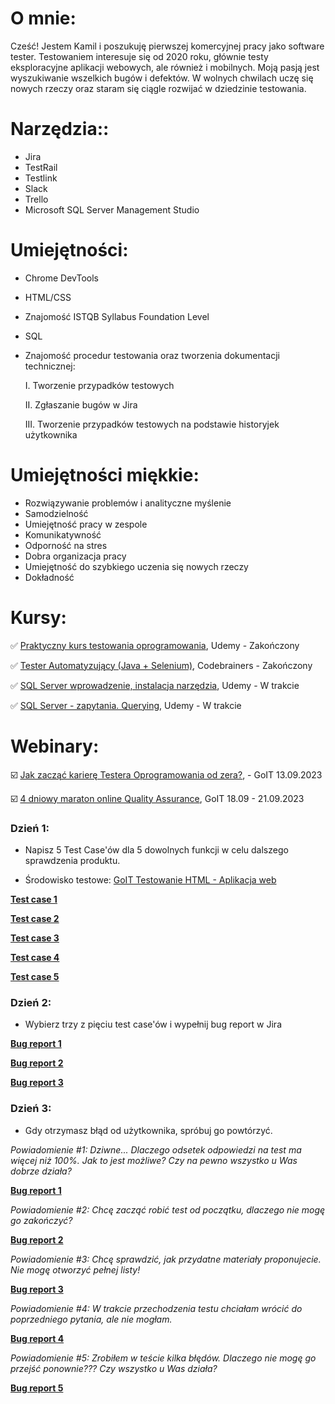 # <a name="o mnie">O mnie:</a>

Cześć! Jestem Kamil i poszukuję pierwszej komercyjnej pracy jako software tester. Testowaniem interesuje się od 2020 roku, głównie testy eksploracyjne aplikacji webowych, ale również i mobilnych. Moją pasją jest wyszukiwanie wszelkich bugów i defektów. W wolnych chwilach uczę się nowych rzeczy oraz staram się ciągle rozwijać w dziedzinie testowania.

# <a name="narzędzia">Narzędzia:</a>:

- Jira
- TestRail
- Testlink
- Slack
- Trello
- Microsoft SQL Server Management Studio

# <a name="umiejętności">Umiejętności:</a>

- Chrome DevTools
- HTML/CSS
- Znajomość ISTQB Syllabus Foundation Level
- SQL
- Znajomość procedur testowania oraz tworzenia dokumentacji technicznej:

  I. Tworzenie przypadków testowych

  II. Zgłaszanie bugów w Jira

  III. Tworzenie przypadków testowych na podstawie historyjek użytkownika

# <a name="umiejętności miękkie">Umiejętności miękkie:</a>

- Rozwiązywanie problemów i analityczne myślenie
- Samodzielność
- Umiejętność pracy w zespole
- Komunikatywność
- Odporność na stres
- Dobra organizacja pracy
- Umiejętność do szybkiego uczenia się nowych rzeczy
- Dokładność

# <a name="kursy">Kursy:</a>

✅ <a href="https://www.udemy.com/course/praktyczny-kurs-testowania-oprogramowania/" target="_blank">Praktyczny kurs testowania oprogramowania</a>, Udemy - Zakończony

✅ <a href="https://codebrainers.pl/tester_automat.pdf" target="_blank">Tester Automatyzujący (Java + Selenium)</a>, Codebrainers - Zakończony


✅ <a href="https://www.udemy.com/course/wprowadzenie-do-sql-instalacja-i-narzedzi-egzamin-70-461_1/" target="_blank">SQL Server wprowadzenie, instalacja narzędzia</a>, Udemy - W trakcie

✅ <a href="https://www.udemy.com/course/sql-server-zapytania-querying-exam-70-461/" target="_blank">SQL Server - zapytania. Querying</a>, Udemy - W trakcie

# <a name="projects">Webinary:</a>

☑️ <a href="https://qa.w.goit.global/pl/" target="_blank">Jak zacząć karierę Testera Oprogramowania od zera?</a>, - GoIT 13.09.2023


☑️ <a href="https://qa.m.goit.global/pl/" target="_blank">4 dniowy maraton online Quality Assurance</a>, GoIT 18.09 - 21.09.2023

### **Dzień 1:**

- Napisz 5 Test Case'ów dla 5 dowolnych funkcji w celu dalszego sprawdzenia produktu.

- Środowisko testowe: <a href="https://tinyurl.com/3su9xtnc" target="_blank">GoIT Testowanie HTML - Aplikacja web</a>

<a href="https://drive.google.com/file/d/1LCYVwH1a89ZBf_Iu_lJROm13c1mT0NPc/view?usp=drive_link" target="_blank"><b>Test case 1</b></a>

<a href="https://drive.google.com/file/d/19aQwSOrTs1s1BX4VioKue8lFWuUdvQJj/view?usp=drive_link" target="_blank"><b>Test case 2</b></a>

<a href="https://drive.google.com/file/d/1LDI_Z3cYc6a2Ch2KfZld4Igo3c8p9H-f/view?usp=drive_link" target="_blank"><b>Test case 3</b></a>

<a href="https://drive.google.com/file/d/1wHaePYeaQ40gxSBbh8vVBIrzdA79F9cc/view?usp=drive_link" target="_blank"><b>Test case 4</b></a>

<a href="https://drive.google.com/file/d/1yTewOGRttQ_QFnjbADr4ilM0KZqWjP6c/view?usp=drive_link" target="_blank"><b>Test case 5</b></a>

### **Dzień 2:**

- Wybierz trzy z pięciu test case'ów i wypełnij bug report w Jira

<a href="https://drive.google.com/file/d/1tE3jYD_7v2VaD0_Yan437ClDpemxPYds/view?usp=drive_link" target="_blank"><b>Bug report 1</b></a>

<a href="https://drive.google.com/file/d/1Unrmp7VBqdrLBqQjaSp27MxvpZUWNLTM/view?usp=drive_link" target="_blank"><b>Bug report 2</b></a>

<a href="https://drive.google.com/file/d/16fzQKmlvF5iWQ0j2msBqe_urfh4-85O6/view?usp=drive_link" target="_blank"><b>Bug report 3</b></a>

### **Dzień 3:**

 - Gdy otrzymasz błąd od użytkownika, spróbuj go powtórzyć.

*Powiadomienie #1: Dziwne... Dlaczego odsetek odpowiedzi na test ma więcej niż 100%. Jak to jest możliwe? Czy na pewno wszystko u Was dobrze działa?*

<a href="https://drive.google.com/file/d/1XF7rGz88LjNjGZ5EarnxE14kCmKi8CXu/view?usp=drive_link" target="_blank"><b>Bug report 1</b></a>

*Powiadomienie #2: Chcę zacząć robić test od początku, dlaczego nie mogę go zakończyć?*

<a href="https://drive.google.com/file/d/1daqrupYnn-vl_dGZLyGCa2Pi2tq-ksfY/view?usp=drive_link" target="_blank"><b>Bug report 2</b></a>

*Powiadomienie #3: Chcę sprawdzić, jak przydatne materiały proponujecie. Nie mogę otworzyć pełnej listy!*

<a href="https://drive.google.com/file/d/1bAMVaiCRU-i96Dhuo4lSkikNJd7Oom-F/view?usp=drive_link" target="_blank"><b>Bug report 3</b></a>

*Powiadomienie #4: W trakcie przechodzenia testu chciałam wrócić do poprzedniego pytania, ale nie mogłam.*

<a href="https://drive.google.com/file/d/1qiGICP9UmrSbd6D5R-ROynl5wrku0Gix/view?usp=drive_link" target="_blank"><b>Bug report 4</b></a>

*Powiadomienie #5: Zrobiłem w teście kilka błędów. Dlaczego nie mogę go przejść ponownie??? Czy wszystko u Was działa?*

<a href="https://drive.google.com/file/d/1-yEkpHwCDcrS3Pc3hOBvoznA1Sg9R27w/view?usp=drive_link" target="_blank"><b>Bug report 5</b></a>
 
     
